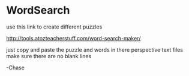 # WordSearch

use this link to create different puzzles

http://tools.atozteacherstuff.com/word-search-maker/

just copy and paste the puzzle and words in there perspective text files
make sure there are no blank lines

-Chase
